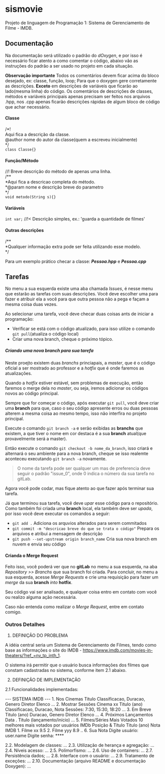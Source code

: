 <h1>sismovie</h1>

Projeto de linguagem de Programação 1: Sistema de Gerenciamento de Filme - IMDB.

## Documentação

Na documentação será utilizado o padrão do *dOxygen*, e por isso é necessário ficar
atento a como comentar o código, abaixo vão as instruções do padrão a ser usado no 
projeto em cada situação.

**Observação importante**
Todos os comentários devem ficar acima do bloco desejado, ex: classe, função, loop; Para
que o doxygen gere corretamente as descrições.
**Exceto** em descrições de variáveis que ficarão ao lado(mesma linha) do código.
Os comentários de descrições de classes, métodos e variáveis principais apenas
precisam ser feitos nos arquivos .hpp, nos .cpp apenas ficarão descrições rápidas
de algum bloco de código que achar necessário.

#### Classe
/*! <br/>
Aqui fica a descrição da classe.<br/>
@author nome do autor da classe(quem a escreveu inicialmente)<br/>
*/<br/>
`class Classe{}`

#### Função/Método
//! Breve descrição do método de apenas uma linha.<br/>
/**<br/>
*Aqui fica a descricao completa do método.<br/>
*@param nome e descrição breve do parametro<br/>
*/<br/>
`void metodo(String s){}`

#### Variáveis
`int var;` //!< Descrição simples, ex.: 'guarda a quantidade de filmes'

#### Outras descrições 
/**<br/>
*Qualquer informação extra pode ser feita utilizando esse modelo.<br/>
*/<br/>

Para um exemplo prático checar a classe: ***Pessoa.hpp*** e ***Pessoa.cpp***

## Tarefas
No menu a sua esquerda existe uma aba chamada *Issues*, é nesse menu que estarão
as tarefas com suas descrições. Você deve escolher uma para fazer e atribuir ela
a você para que outra pessoa não a pega e façam a mesma coisa duas vezes.

Ao selecionar uma tarefa, você deve checar duas coisas ants de iniciar a programação:
* Verificar se está com o código atualizado, para isso utilize o comando `git pull`(atualiza o código local)
* Criar uma nova branch, cheque o próximo tópico.

##### Criando uma nova branch para sua tarefa
Neste proejto existem duas *branchs* princiapais, a *master*, que é o código oficial a ser
mostrado ao professor e a *hotfix* que é onde faremos as atualizações.

Quando a *hotfix* estiver estável, sem problemas de execução, então faremos o merge
dela no *master*, ou seja, iremos adicionar os códigos novos ao código principal.

Sempre que for começar o código, após executar `git pull`, você deve criar uma **branch**
para que, caso o seu código apresente erros ou duas pessoas alterem a mesma coisa ao mesmo tempo,
isso não interfira no projeto principal.

Execute o comando `git branch -a` e serão exibidas as **branchs** que existem, a que tiver
o nome em cor destaca é a sua **branch** atual(que provavelmente será a master).

Então execute o comando `git checkout -b nome_da_branch`, isso criará e alternará
o seu ambiente para a nova branch, cheque se isso realemte aconteceu executando 
`git branch -a` novamente.
>  O nome da tarefa pode ser qualquer um mas de preferencia deve seguir o padrão "issue_0",
onde 0 indica o número da sua tarefa no gitLab.

Agora você pode codar, mas fique atento ao que fazer após terminar sua tarefa.

Já que terminou sua tarefa, você deve *upar* esse código para o repositório. Como
também foi criada uma **branch** local, ela também deve ser *upada*, por isso você deve
executar os comandos a seguir:

* `git add .` Adiciona os arquvios alterados para serem commitados
* `git commit -m "descricao breve do que se trata o código"` Prepara os arquivos e atribui a mensagem de descrição
* `git push --set-upstream origin branch_name` Cria sua nova branch em nuvem e envia seu código

#### Crianda o Merge Request

Feito isso, você poderá ver que no **gitLab** no menu a sua esquerda, na aba *Repository >> Branchs* 
que sua branch foi criada.
Para concluir, no menu a sua esquerda, acesse *Merge Requests* e crie uma requisição
para fazer um *merge* da sua **branch** *into* **hotfix**.

Seu código vai ser analisado, e qualquer coisa entro em contato com você ou realizo
alguma ação necessária.

Caso não entenda como realizar o *Merge Request*, entre em contato comigo.


<h3>Outros Detalhes</h3>

1. DEFINIÇÃO DO PROBLEMA

A idéia central seria um Sistema de Gerenciamento de Filmes, tendo como base as informações o site do IMDB - https://www.imdb.com/movies-in-theaters/?ref_=nv_tp_inth_1.

O sistema irá permitir que o usuário busca informações dos filmes que constam cadastradas no sistema, conforme item 2.1 abaixo.

2. DEFINIÇÃO DE IMPLEMENTAÇÃO

2.1 Funcionalidades implementadas:

--- SISTEMA IMDB ---
	1. Nos Cinemas
		Titulo
		Classificacao, Duracao, Genero
		Diretor
		Elenco
		...
	2. Mostrar Sessões
		Cinema xx
		Titulo (ano)
		Classificacao, Duracao, Nota
		Sessões: 7:30, 15:30, 18:20
		...
	3. Em Breve
		Titulo (ano)
		Duracao, Genero
		Diretor
		Elenco
		...
	4. Próximos Lançamentos
		Data
		. Título (lançamento/início)
		...
	5. Filmes/Séries Mais Votados
		10 melhores mais votados por usuários IMDb
		Posição & Título
		Titulo (ano)			Nota IMDB
		1. Filme xx					9.5
		2. Filme yyy				8.9
		..
	6. Sua Nota
		Digite usuário: user.name
		Digite senha: ****


2.2. Modelagem de classes:
	...
2.3. Utilização de herança e agregação:
	...
2.4. Níveis acesso:
	...
2.5. Polimorfismo:
	...
2.6. Uso de containers:
	...
2.7. Persistência dados;
	...
2.8. Interface com o usuário:
	...
2.9. Tratamento de exceções:
	...
2.10. Documentação (arquivo README e documentação Doxygen):
	...
